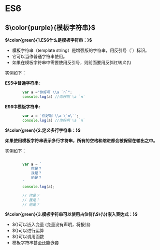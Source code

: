 # ES6

## $\color{purple}{模板字符串}$

**$\color{green}{1.ES6什么是模板字符串：}$**

- 模板字符串（template string）是增强版的字符串，用反引号（`）标识。
- 它可以当作普通字符串使用。
- 如果在模板字符串中需要使用反引号，则前面要用反斜杠转义(\\)

实例如下：

**ES5中普通字符串:**

```javascript
        var a ="你好啊 \\a `n`";
        console.log(a) //你好啊 \a `n`
```

**ES6中模板字符串:**

```javascript
        var a = `你好啊 \\a \`n\``;
        console.log(a) //你好啊 \a `n`
```

**$\color{green}{2.定义多行字符串：}$**

**如果使用模板字符串表示多行字符串，所有的空格和缩进都会被保留在输出之中。**

实例如下：

```javascript

        var a = `
            你是？
            我是？
            他是？
        `
        console.log(a);

        // 你是？
        // 我是？
        // 他是？

```

**$\color{green}{3.模板字符串可以使用占位符(\$\{\})嵌入表达式：}$**

- ${}可以嵌入变量
  (变量没有声明，将报错)
- ${}可以进行运算
- ${}可以调用函数
- 模板字符串甚至还能嵌套

